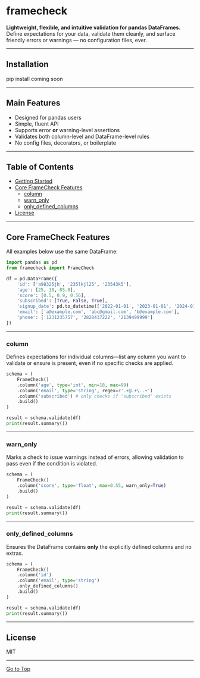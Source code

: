 # framecheck

**Lightweight, flexible, and intuitive validation for pandas DataFrames.**  
Define expectations for your data, validate them cleanly, and surface friendly errors or warnings — no configuration files, ever.

---

## Installation

pip install coming soon

---

## Main Features

- Designed for pandas users  
- Simple, fluent API  
- Supports error **or** warning-level assertions  
- Validates both column-level and DataFrame-level rules  
- No config files, decorators, or boilerplate  


---

## Table of Contents

- [Getting Started](#getting-started)
- [Core FrameCheck Features](#core-framecheck-features)
    - [column](#column)
    - [warn_only](#warn_only)
    - [only_defined_columns](#only_defined_columns)
- [License](#license)

---

## Core FrameCheck Features

All examples below use the same DataFrame:

```python
import pandas as pd
from framecheck import FrameCheck

df = pd.DataFrame({
    'id': ['a98325jh', '235lkjl25', '23543k5'],
    'age': [25, 18, 85.0],
    'score': [0.5, 0.9, 0.56],
    'subscribed': [True, False, True],
    'signup_date': pd.to_datetime(['2022-01-01', '2023-01-01', '2024-01-01']),
    'email': ['a@example.com', 'abc@gmail.com', 'b@example.com'],
    'phone': ['1231235757', '2828437222', '2139499999']
})
```

---

### column
Defines expectations for individual columns—list any column you want to validate or ensure is present, even if no specific checks are applied.
```python
schema = (
    FrameCheck()
    .column('age', type='int', min=18, max=99)
    .column('email', type='string', regex=r'.+@.+\..+')
	.column('subscribed') # only checks if 'subscribed' exists
    .build()
)

result = schema.validate(df)
print(result.summary())
```

---

### warn_only
Marks a check to issue warnings instead of errors, allowing validation to pass even if the condition is violated.
```python
schema = (
    FrameCheck()
    .column('score', type='float', max=0.55, warn_only=True)
    .build()
)

result = schema.validate(df)
print(result.summary())
```

---

### only_defined_columns
Ensures the DataFrame contains **only** the explicitly defined columns and no extras.
```python
schema = (
    FrameCheck()
    .column('id')
    .column('email', type='string')
    .only_defined_columns()
    .build()
)

result = schema.validate(df)
print(result.summary())
```

---

## License
MIT

<hr>

[Go to Top](#main-features)